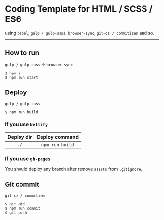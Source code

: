 # Coding Template for HTML / SCSS / ES6

using `babel`, `gulp / gulp-sass`, `browser-sync`, `git-cz / commitizen` and so. 

---

## How to run

`gulp / gulp-sass` → `browser-sync`

```
$ npm i
$ npm run start
```

## Deploy

`gulp / gulp-sass`

```
$ npm run build
```

### If you use `Netlify`

| Deploy dir | Deploy command |
|:---:|:---:|
| `./` | `npm run build` |

### If you use `gh-pages`

You should deploy any branch after remove `assets` from `.gitignore`.

## Git commit

`git-cz / commitizen`

```
$ git add .
$ npm run commit
$ git push
````
